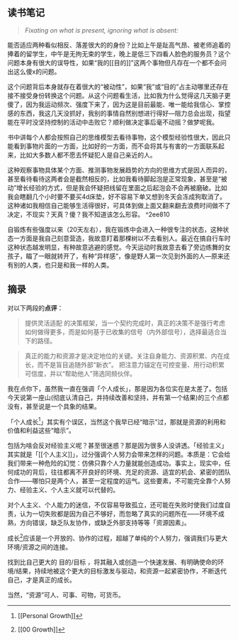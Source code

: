 ## 读书笔记

> _Fixating on what is present, ignoring what is absent:_

能否适应两种看似相反、落差很大的的身份？比如上午是趾高气昂、被老师追着的捧着的留学生，中午是无拘无束的学生，晚上是低三下四看人脸色的服务员？这个问题本身有很大的误导性，如果“我的[[目的]]”这两个事物但凡存在一个都不会问出这么傻x的问题。

这个问题背后本身就存在着很大的“被动性”，如果“我”或“目的”占主动哪里还存在接不接受身份转换这个问题。从这个问题看生活，比如我为什么觉得这几天脑子更傻了，因为我运动频次、强度下来了，因为这是目前最能、唯一能给我信心、掌控感的东西，我这几天没抓好，我别的事情自然别想进行得好—阻力总会出现，指望能在平时没坚持控制的活动中击败它？顺利做决定事后毫不动摇？做梦呢我。

书中讲每个人都会按照自己的思维模型去看待事物，这个模型经验性很大，因此只能看到事物片面的一方面，比如好的一方面，而不会将其与有害的一方面联系起来，比如大多数人都不愿去怀疑犯人是自己亲近的人。

这种观察事物具体某个方面、推测事物发展趋势的方向的思维方式是因人而异的，甚至看待看待这两者会是截然相反的，比如我看待脚起泡是正常现象，甚至是“被动”增长经验的方式，但是我会怀疑把线留在里面之后起泡会不会再被磨破。比如我会瞎翻几个小时要不要买4d床垫，好不容易下单又想到冬天会冻成狗取消了。这种诸如我相信自己能够生活得很好，可具体到做上面又翻来翻去浪费时间做不了决定，不现实？天真？傻？我不知道该怎么形容。 ^2ee810

自锻炼有些强度以来（20天左右），我在锻炼中会进入一种很专注的状态，这种状态一方面是我自己刻意营造，我故意盯着那棵树以不去看别人。最近在搞自行车时这种状态越发明显，有种故意逃避的感觉。今天运动时我故意去看了旁边练舞的女孩子，瞄了一眼就转开了，有种“异样感”，像是野人第一次见到外面的人—原来还有别的人类，也只是和我一样的人类。



## 摘录

对以下两段的**点评**：

>提供灵活适配 的决策框架，当一个契约完成时，真正的决策不是强行考虑如何做得更多，而是如何基于已收集的信号（内外部信号），选择最适合当下的路径。

> 真正的能力和资源才是决定地位的关键。关注自身能力、资源积累、内在成长，而不是盲目追随外部“新衣”。
> 把注意力锚定在可控变量、用行动积累可信度，并以“帮助他人”筛选同频伙伴。

我在点你下，虽然我一直在强调「个人成长」，那是因为各位实在是太差了。包括今天说第一座山(彻底认清自己，并持续改善和坚持，并有第一个结果)的三个点都没有，甚至说是一个具象的结果。

「个人成长[^2]」其实有个误区，当然这个我早已经“暗示”过，那就是资源的利用和价值和利益这些“暗示”。

包括为啥会反对经验主义呢？甚至很迷惑？那是因为很多人没讲透。「经验主义」其实就是「[[个人主义]]」，过分强调个人努力会带来怎样的问题。本质是：它会给我们带来一种危险的幻觉：仿佛只靠个人力量就能创造成功。事实上，现实中，任何成功的背后，往往都离不开良好的环境、充足的资源、适宜的机会、紧密的团队合作——哪怕只是两个人，甚至一定程度的运气。这些要素，不可能完全靠个人努力、经验主义、个人主义就可以代替的。

对个人主义、个人能力的迷信，不仅容易导致孤立，还可能在失败时使我们过度自责，认为一切失败都是因为自己不够好，而忽略了真实的问题所在——环境不成熟，方向错误，缺乏队友协作，或缺乏外部支持等等「资源因素」。

成长[^1]应该是一个开放的、协作的过程，超越了单纯的个人努力，强调我们与更大环境/资源之间的连接。

找到比自己更大的 目的/目标 ，将其融入或创造一个快速发展、有明确使命的环境/结果，持续地被这个更大的目标激发与驱动，和资源一起紧密协作，不断迭代自己，才是真正的成长。

当然，“资源”可人、可事、可物，可货币。

[^1]: [[00 Growth]]

[^2]: [[Personal Growth]]
